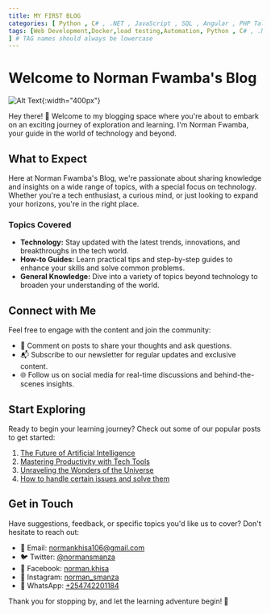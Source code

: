 ```yaml
---
title: MY FIRST BLOG
categories: [ Python , C# , .NET , JavaScript , SQL , Angular , PHP Talks about , devops.]
tags: [Web Development,Docker,load testing,Automation, Python , C# , .NET ,JavaScript , SQL , Angular , PHP Talks about,devops,  dotnet #angular
] # TAG names should always be lowercase
---
```


# Welcome to Norman Fwamba's Blog

![Alt Text](https://media.licdn.com/dms/image/D4D03AQGgjY2UhSQBaA/profile-displayphoto-shrink_800_800/0/1670510662827?e=1709769600&v=beta&t=Gs1Gqsc6OmFe_4GpF3fG-hESM2xX5t4S2_w7DyjHCSA){:width="400px"}

Hey there! 👋 Welcome to my blogging space where you're about to embark on an exciting journey of exploration and learning. I'm Norman Fwamba, your guide in the world of technology and beyond.

## What to Expect

Here at Norman Fwamba's Blog, we're passionate about sharing knowledge and insights on a wide range of topics, with a special focus on technology. Whether you're a tech enthusiast, a curious mind, or just looking to expand your horizons, you're in the right place.

### Topics Covered

- **Technology:** Stay updated with the latest trends, innovations, and breakthroughs in the tech world.
- **How-to Guides:** Learn practical tips and step-by-step guides to enhance your skills and solve common problems.
- **General Knowledge:** Dive into a variety of topics beyond technology to broaden your understanding of the world.

## Connect with Me

Feel free to engage with the content and join the community:

- 📝 Comment on posts to share your thoughts and ask questions.
- 📬 Subscribe to our newsletter for regular updates and exclusive content.
- 🌐 Follow us on social media for real-time discussions and behind-the-scenes insights.

## Start Exploring

Ready to begin your learning journey? Check out some of our popular posts to get started:

1. [The Future of Artificial Intelligence](#)
2. [Mastering Productivity with Tech Tools](#)
3. [Unraveling the Wonders of the Universe](#)
4. [How to handle certain issues and solve them](#)

## Get in Touch

Have suggestions, feedback, or specific topics you'd like us to cover? Don't hesitate to reach out:

- 📧 Email: [normankhisa106@gmail.com](mailto:normankhisa106@gmail.com)
- 🐦 Twitter: [@normansmanza](https://twitter.com/normansmanza)
- 📘 Facebook: [norman.khisa](https://www.facebook.com/norman.khisa)
- 📸 Instagram: [norman_smanza](https://www.instagram.com/norman_smanza/)
- 📱 WhatsApp: [+254742201184](https://wa.me/+254742201184)


Thank you for stopping by, and let the learning adventure begin! 🚀
